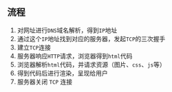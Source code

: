 ## 流程

1. 对网址进行`DNS`域名解析，得到`IP`地址
2. 通过这个`IP`地址找到对应的服务器，发起`TCP`的三次握手
3. 建立`TCP`连接
4. 服务器响应`HTTP`请求，浏览器得到`html`代码
5. 浏览器解析`html`代码，并请求资源（图片、`css`、`js`等）
6. 得到代码后进行渲染，呈现给用户
7. 服务器关闭 `TCP` 连接
